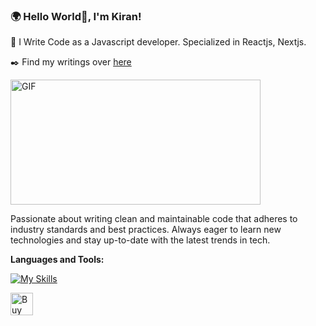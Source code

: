 ### 🌍 Hello World👋, I'm Kiran!

🌱 I Write Code as a Javascript developer. Specialized in Reactjs, Nextjs.

✒️ Find my writings over [here](https://kiranfolio.vercel.app)

  <img align="center" alt="GIF" height="200px" width="400px" src="https://media.tenor.com/YZPnGuPeZv8AAAAd/coding.gif" />


Passionate about writing clean and maintainable code that adheres to industry standards and best practices.
Always eager to learn new technologies and stay up-to-date with the latest trends in tech.

**Languages and Tools:**  

[![My Skills](https://skillicons.dev/icons?i=ts,next,react,js,tailwind,aws)](https://skillicons.dev)


<a href='https://www.buymeacoffee.com/kir4n' target='_blank'><img height='36' style='border:0px;height:36px;' src='https://cdn.ko-fi.com/cdn/kofi1.png?v=3' border='0' alt='Buy Me a Coffee' /></a>


